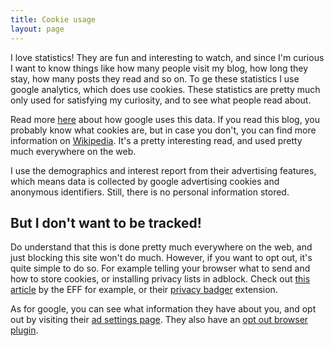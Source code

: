 ```yaml
---
title: Cookie usage
layout: page
---
```


I love statistics! They are fun and interesting to watch, and since I'm curious
I want to know things like how many people visit my blog, how long they stay,
how many posts they read and so on. To ge these statistics I use google analytics,
which does use cookies. These statistics are pretty much only used for satisfying
my curiosity, and to see what people read about.

Read more [here](http://www.google.com/intl/en/policies/privacy/partners/) about
how google uses this data. If you read this blog, you probably know what cookies
are, but in case you don't, you can find more information on
[Wikipedia](https://en.wikipedia.org/wiki/HTTP_cookie). It's a pretty interesting
read, and used pretty much everywhere on the web.

I use the demographics and interest report from their advertising features,
which means data is collected by google advertising cookies and anonymous
identifiers. Still, there is no personal information stored.

## But I don't want to be tracked!

Do understand that this is done pretty much everywhere on the web, and just
blocking this site won't do much. However, if you want to opt out, it's quite
simple to do so. For example telling your browser what to send and how to store
cookies, or installing privacy lists in adblock. Check out
[this article](https://www.eff.org/deeplinks/2012/04/4-simple-changes-protect-your-privacy-online)
by the EFF for example, or their
[privacy badger](https://www.eff.org/deeplinks/2012/04/4-simple-changes-protect-your-privacy-online)
extension.

As for google, you can see what information they have about you, and opt out by
visiting their [ad settings page](https://www.google.com/settings/ads). They
also have an [opt out browser plugin](https://tools.google.com/dlpage/gaoptout/).
